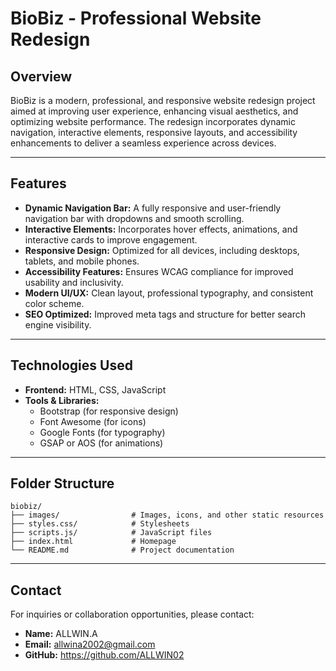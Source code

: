 # BioBiz - Professional Website Redesign

## Overview
BioBiz is a modern, professional, and responsive website redesign project aimed at improving user experience, enhancing visual aesthetics, and optimizing website performance. The redesign incorporates dynamic navigation, interactive elements, responsive layouts, and accessibility enhancements to deliver a seamless experience across devices.

---

## Features
- **Dynamic Navigation Bar:** A fully responsive and user-friendly navigation bar with dropdowns and smooth scrolling.
- **Interactive Elements:** Incorporates hover effects, animations, and interactive cards to improve engagement.
- **Responsive Design:** Optimized for all devices, including desktops, tablets, and mobile phones.
- **Accessibility Features:** Ensures WCAG compliance for improved usability and inclusivity.
- **Modern UI/UX:** Clean layout, professional typography, and consistent color scheme.
- **SEO Optimized:** Improved meta tags and structure for better search engine visibility.

---

## Technologies Used
- **Frontend:** HTML, CSS, JavaScript
- **Tools & Libraries:**
  - Bootstrap (for responsive design)
  - Font Awesome (for icons)
  - Google Fonts (for typography)
  - GSAP or AOS (for animations)

---

## Folder Structure
```
biobiz/
├── images/                # Images, icons, and other static resources
├── styles.css/            # Stylesheets
├── scripts.js/            # JavaScript files
├── index.html             # Homepage
└── README.md              # Project documentation
```

---
## Contact
For inquiries or collaboration opportunities, please contact:
- **Name:** ALLWIN.A
- **Email:** allwina2002@gmail.com
- **GitHub:** https://github.com/ALLWIN02
